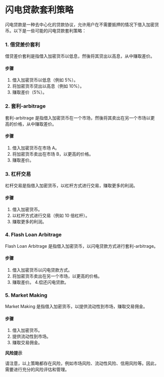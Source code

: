 **闪电贷款套利策略**
=====================

闪电贷款是一种去中心化的贷款协议，允许用户在不需要抵押的情况下借入加密货币。以下是一些可能的闪电贷款套利策略：

### 1. 借贷差价套利

借贷差价套利是指借入加密货币以低息，然後将其贷出以高息，从中赚取差价。

#### 步骤

1. 借入加密货币以低息（例如 5%）。
2. 将加密货币贷出以高息（例如 10%）。
3. 赚取差价（5%）。

### 2. 套利-arbitrage

套利-arbitrage 是指借入加密货币在一个市场，然後将其卖出在另一个市场以更高的价格，从中赚取差价。

#### 步骤

1. 借入加密货币在市场 A。
2. 将加密货币卖出在市场 B，以更高的价格。
3. 赚取差价。

### 3. 杠杆交易

杠杆交易是指借入加密货币，以杠杆方式进行交易，赚取更多的利润。

#### 步骤

1. 借入加密货币。
2. 以杠杆方式进行交易（例如 10 倍杠杆）。
3. 赚取更多的利润。

### 4. Flash Loan Arbitrage

Flash Loan Arbitrage 是指借入加密货币，以闪电贷款方式进行套利-arbitrage。

#### 步骤

1. 借入加密货币以闪电贷款方式。
2. 将加密货币卖出在另一个市场，以更高的价格。
3. 赚取差价。
4.偿还闪电贷款。

### 5. Market Making

Market Making 是指借入加密货币，以提供流动性到市场，赚取交易佣金。

#### 步骤

1. 借入加密货币。
2. 提供流动性到市场。
3. 赚取交易佣金。

**风险提示**

请注意，以上策略都存在风险，例如市场风险、流动性风险、信用风险等。因此，需要进行充分的风险评估和管理。